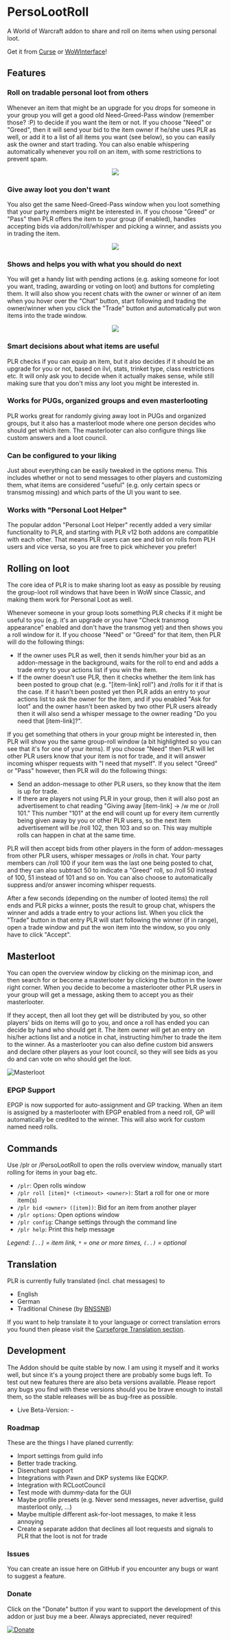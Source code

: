 # PersoLootRoll
A World of Warcraft addon to share and roll on items when using personal loot.

Get it from [Curse](https://www.curseforge.com/wow/addons/persolootroll) or [WoWInterface](http://www.wowinterface.com/downloads/info24667-PersoLootRoll.html)!

## Features

### Roll on tradable personal loot from others
Whenever an item that might be an upgrade for you drops for someone in your group you will get a good old Need-Greed-Pass window (remember those? :P) to decide if you want the item or not. If you choose "Need" or "Greed", then it will send your bid to the item owner if he/she uses PLR as well, or add it to a list of all items you want (see below), so you can easily ask the owner and start trading. You can also enable whispering automatically whenever you roll on an item, with some restrictions to prevent spam.

<p align="center">
  <img src="https://imgur.com/GzgQjvk.jpg">
</p>

### Give away loot you don't want
You also get the same Need-Greed-Pass window when you loot something that your party members might be interested in. If you choose "Greed" or "Pass" then PLR offers the item to your group (if enabled), handles accepting bids via addon/roll/whisper and picking a winner, and assists you in trading the item.

<p align="center">
  <img src="https://imgur.com/8CkGcVE.jpg">
</p>

### Shows and helps you with what you should do next
You will get a handy list with pending actions (e.g. asking someone for loot you want, trading, awarding or voting on loot) and buttons for completing them. It will also show you recent chats with the owner or winner of an item when you hover over the "Chat" button, start following and trading the owner/winner when you click the "Trade" button and automatically put won items into the trade window.

<p align="center">
  <img src="https://imgur.com/3eXcSaX.jpg">
</p>

### Smart decisions about what items are useful
PLR checks if you can equip an item, but it also decides if it should be an upgrade for you or not, based on ilvl, stats, trinket type, class restrictions etc. It will only ask you to decide when it actually makes sense, while still making sure that you don't miss any loot you might be interested in.

### Works for PUGs, organized groups and even masterlooting
PLR works great for randomly giving away loot in PUGs and organized groups, but it also has a masterloot mode where one person decides who should get which item. The masterlooter can also configure things like custom answers and a loot council.

### Can be configured to your liking
Just about everything can be easily tweaked in the options menu. This includes whether or not to send messages to other players and customizing them, what items are considered "useful" (e.g. only certain specs or transmog missing) and which parts of the UI you want to see.

### Works with "Personal Loot Helper"
The popular addon "Personal Loot Helper" recently added a very similar functionality to PLR, and starting with PLR v12 both addons are compatible with each other. That means PLR users can see and bid on rolls from PLH users and vice versa, so you are free to pick whichever you prefer!

## Rolling on loot
The core idea of PLR is to make sharing loot as easy as possible by reusing the group-loot roll windows that have been in WoW since Classic, and making them work for Personal Loot as well.

Whenever someone in your group loots something PLR checks if it might be useful to you (e.g. it's an upgrade or you have "Check transmog appearance" enabled and don't have the transmog yet) and then shows you a roll window for it. If you choose "Need" or "Greed" for that item, then PLR will do the following things:

- If the owner uses PLR as well, then it sends him/her your bid as an addon-message in the background, waits for the roll to end and adds a trade entry to your actions list if you win the item.
- If the owner doesn't use PLR, then it checks whether the item link has been posted to group chat (e.g. "[item-link] roll") and /rolls for it if that is the case. If it hasn't been posted yet then PLR adds an entry to your actions list to ask the owner for the item, and if you enabled "Ask for loot" and the owner hasn't been asked by two other PLR users already then it will also send a whisper message to the owner reading "Do you need that [item-link]?".

If you get something that others in your group might be interested in, then PLR will show you the same group-roll window (a bit highlighted so you can see that it's for one of your items). If you choose "Need" then PLR will let other PLR users know that your item is not for trade, and it will answer incoming whisper requests with "I need that myself". If you select "Greed" or "Pass" however, then PLR will do the following things:

- Send an addon-message to other PLR users, so they know that the item is up for trade.
- If there are players not using PLR in your group, then it will also post an advertisement to chat reading "Giving away [item-link] -> /w me or /roll 101." This number "101" at the end will count up for every item currently being given away by you or other PLR users, so the next item advertisement will be /roll 102, then 103 and so on. This way multiple rolls can happen in chat at the same time.

PLR will then accept bids from other players in the form of addon-messages from other PLR users, whisper messages or /rolls in chat. Your party members can /roll 100 if your item was the last one being posted to chat, and they can also subtract 50 to indicate a "Greed" roll, so /roll 50 instead of 100, 51 instead of 101 and so on. You can also choose to automatically suppress and/or answer incoming whisper requests.

After a few seconds (depending on the number of looted items) the roll ends and PLR picks a winner, posts the result to group chat, whispers the winner and adds a trade entry to your actions list. When you click the "Trade" button in that entry PLR will start following the winner (if in range), open a trade window and put the won item into the window, so you only have to click "Accept".

## Masterloot
You can open the overview window by clicking on the minimap icon, and then search for or become a masterlooter by clicking the button in the lower right corner. When you decide to become a masterlooter other PLR users in your group will get a message, asking them to accept you as their masterlooter.

If they accept, then all loot they get will be distributed by you, so other players' bids on items will go to you, and once a roll has ended you can decide by hand who should get it. The item owner will get an entry on his/her actions list and a notice in chat, instructing him/her to trade the item to the winner. As a masterlooter you can also define custom bid answers and declare other players as your loot council, so they will see bids as you do and can vote on who should get the loot.

![Masterloot](https://imgur.com/njPScmx.jpg)

### EPGP Support
EPGP is now supported for auto-assignment and GP tracking. When an item is assigned by a masterlooter with EPGP enabled from a need roll, GP will automatically be credited to the winner. This will also work for custom named need rolls.

## Commands
Use /plr or /PersoLootRoll to open the rolls overview window, manually start rolling for items in your bag etc.

- `/plr`: Open rolls window
- `/plr roll [item]* (<timeout> <owner>)`: Start a roll for one or more item(s)
- `/plr bid <owner> ([item])`: Bid for an item from another player
- `/plr options`: Open options window
- `/plr config`: Change settings through the command line
- `/plr help`: Print this help message

*Legend: `[..]` = item link, `*` = one or more times, `(..)` = optional*

## Translation
PLR is currently fully translated (incl. chat messages) to

- English
- German
- Traditional Chinese (by [BNSSNB](https://wow.curseforge.com/members/BNSSNB))

If you want to help translate it to your language or correct translation errors you found then please visit the [Curseforge Translation section](https://wow.curseforge.com/projects/persolootroll/localization).

## Development
The Addon should be quite stable by now. I am using it myself and it works well, but since it's a young project there are probably some bugs left. To test out new features there are also beta versions available. Please report any bugs you find with these versions should you be brave enough to install them, so the stable releases will be as bug-free as possible.

- Live Beta-Version: -

### Roadmap
These are the things I have planed currently:

- Import settings from guild info
- Better trade tracking.
- Disenchant support
- Integrations with Pawn and DKP systems like EQDKP.
- Integration with RCLootCouncil
- Test mode with dummy-data for the GUI
- Maybe profile presets (e.g. Never send messages, never advertise, guild masterloot only, ...)
- Maybe multiple different ask-for-loot messages, to make it less annoying
- Create a separate addon that declines all loot requests and signals to PLR that the loot is not for trade

### Issues
You can create an issue here on GitHub if you encounter any bugs or want to suggest a feature.

### Donate
Click on the "Donate" button if you want to support the development of this addon or just buy me a beer. Always appreciated, never required!

[![Donate](http://www.wowinterface.com/images/paypalSM.gif)](https://www.paypal.com/cgi-bin/webscr?cmd=_s-xclick&hosted_button_id=H3EE7MDA5XFCW)
